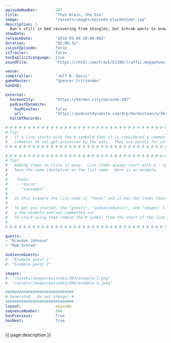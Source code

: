 ```yaml
---
episodeNumber:        287
title:                "That Brain, She Die"
image:                "/assets/images/episode-placeholder.jpg"
description: |-
  Dan's still in bed recovering from shingles, but Schrab wants to know why Dan won't go to a movie with him. Rob Schrab almost lists his top four Infinity Wars spoilers, Spencer shares history of the incel movement, and Dan explains why his brain is gendered like a battleship.
showDate:             
releaseDate:          "2018-05-09 10:00:00Z"
duration:             "02:06:31"
isLostEpisode:        false
isTrailer:            false
hasExplicitLanguage:  true
soundFile:            "https://chtbl.com/track/E2288/traffic.megaphone.fm/STA2437724248.mp3?updated=1596871881"

venue:                
comptroller:          "Jeff B. Davis"
gameMaster:           "Spencer Crittenden"
hasDnD:               

external:
  harmonCity:         "https://harmon.city/episode-287"
  podcastDynamite:
    hasMinutes:       false
    url:              "https://podcastdynamite.com/#/p/Harmontown/e/304/287"
  hallOfRecords:      

# # # # # # # # # # # # # # # # # # # # # # # # # # # # # # # # # # # # # # # # # # # # #
# Tip!
#   If a line starts with the # symbold then it is considered a comment.
#   Comments do not get processed by the wiki.  They are purely for your information.
# # # # # # # # # # # # # # # # # # # # # # # # # # # # # # # # # # # # # # # # # # # # #

# # # # # # # # # # # # # # # # # # # # # # # # # # # # # # # # # # # # # # # # # # # # #
# Tip!
#   Adding items to lists is easy.  List items always start with a - symbol and have
#   have the same identation as the list name.  Here is an example.
#
#    foods:
#    - "bacon"
#    - "sausages"
#
#   In this example the list name is "foods" and it has two items (bacon, and sausages).
#
#   To get you started, the "guests", "audienceGuests", and "images" lists below have
#   a few example entries commented out.
#   To start using them remove the # symbol from the start of the line.
#
# # # # # # # # # # # # # # # # # # # # # # # # # # # # # # # # # # # # # # # # # # # # #

guests:
- "Brandon Johnson"
- "Rob Schrab"

audienceGuests:
#- "Example guest 1"
#- "Example guest 2"

images:
#- "/assets/images/episodes/304/example-1.png"
#- "/assets/images/episodes/304/example-2.jpeg"

##############################
# Generated.  Do not change! #
##############################
layout:               episode
sequenceNumber:       304
hasPrevious:          True
hasNext:              True
---
```


<!-- The episode description will be rendered here -->
{{ page.description }}

<!-- Add your content BELOW here -->
<!-- vvvvvvvvvvvvvvvvvvvvvvvvvvv -->




<!-- ^^^^^^^^^^^^^^^^^^^^^^^^^^^ -->
<!-- Add your content ABOVE here -->

<!-- The episode gallery will be rendered here -->